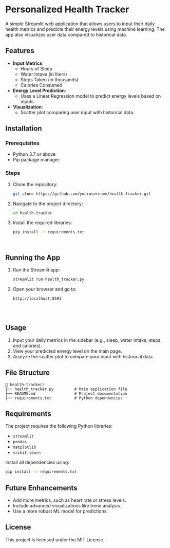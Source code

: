 # Personalized Health Tracker  

A simple Streamlit web application that allows users to input their daily health metrics and predicts their energy levels using machine learning. The app also visualizes user data compared to historical data.  



## Features  
- **Input Metrics**:  
  - Hours of Sleep  
  - Water Intake (in liters)  
  - Steps Taken (in thousands)  
  - Calories Consumed  
- **Energy Level Prediction**:  
  - Uses a Linear Regression model to predict energy levels based on inputs.  
- **Visualization**:  
  - Scatter plot comparing user input with historical data.  



## Installation  

### Prerequisites  
- Python 3.7 or above  
- Pip package manager  

### Steps  
1. Clone the repository:  
   ```bash  
   git clone https://github.com/yourusername/health-tracker.git  
   ```  
2. Navigate to the project directory:  
   ```bash  
   cd health-tracker  
   ```  
3. Install the required libraries:  
   ```bash  
   pip install -r requirements.txt  
  



## Running the App  
1. Run the Streamlit app:  
   ```bash  
   streamlit run health_tracker.py  
   ```  
2. Open your browser and go to:  
   ```
   http://localhost:8501  
   



## Usage  
1. Input your daily metrics in the sidebar (e.g., sleep, water intake, steps, and calories).  
2. View your predicted energy level on the main page.  
3. Analyze the scatter plot to compare your input with historical data.  



## File Structure  
```plaintext  
📁 health-tracker/  
├── health_tracker.py         # Main application file  
├── README.md                 # Project documentation  
├── requirements.txt          # Python dependencies  
```  



## Requirements  
The project requires the following Python libraries:  
- `streamlit`  
- `pandas`  
- `matplotlib`  
- `scikit-learn`  

Install all dependencies using:  
```bash  
pip install -r requirements.txt  
```  



## Future Enhancements  
- Add more metrics, such as heart rate or stress levels.  
- Include advanced visualizations like trend analysis.  
- Use a more robust ML model for predictions.  



## License  
This project is licensed under the MIT License.  



